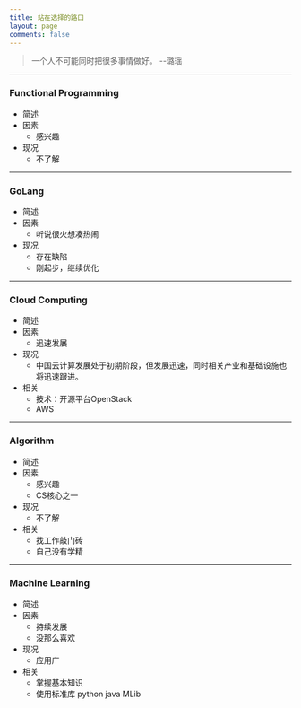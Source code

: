 ```yaml
---
title: 站在选择的路口
layout: page
comments: false
---
```


> 一个人不可能同时把很多事情做好。 --璐瑶

---

### <i class="fa fa-code-fork"></i> Functional Programming
* 简述
* 因素
  - 感兴趣
* 现况
  - 不了解

---

### <i class="fa fa-code-fork"></i> GoLang
* 简述
* 因素
  - 听说很火想凑热闹
* 现况
  - 存在缺陷
  - 刚起步，继续优化

---

### <i class="fa fa-code-fork"></i> Cloud Computing
* 简述
* 因素
  - 迅速发展
* 现况
  - 中国云计算发展处于初期阶段，但发展迅速，同时相关产业和基础设施也将迅速跟进。
* 相关
  - 技术：开源平台OpenStack
  - AWS

---

### <i class="fa fa-code-fork"></i> Algorithm
* 简述
* 因素
  - 感兴趣
  - CS核心之一
* 现况
  - 不了解
* 相关
  - 找工作敲门砖
  - 自己没有学精

---

### <i class="fa fa-code-fork"></i> Machine Learning
* 简述
* 因素
  - 持续发展
  - 没那么喜欢
* 现况
  - 应用广
* 相关
  - 掌握基本知识
  - 使用标准库 python java MLib

